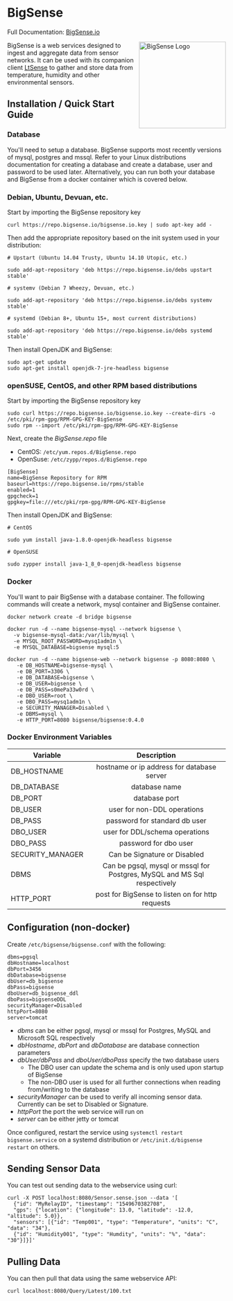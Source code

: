 # BigSense

Full Documentation: [BigSense.io](http://bigsense.io)

<img align="right" width="200px" src="http://bigsense.github.io/bigsense-logo-only-cropped.png" alt="BigSense Logo">

BigSense is a web services designed to ingest and aggregate data from sensor networks. It can be used with its companion client [LtSense](https://github.com/bigsense/ltsense) to gather and store data from temperature, humidity and other environmental sensors.

## Installation / Quick Start Guide

### Database

You'll need to setup a database. BigSense supports most recently versions of mysql, postgres and mssql. Refer to your Linux distributions documentation for creating a database and create a database, user and password to be used later. Alternatively, you can run both your database and BigSense from a docker container which is covered below.

### Debian, Ubuntu, Devuan, etc.

Start by importing the BigSense repository key

```
curl https://repo.bigsense.io/bigsense.io.key | sudo apt-key add -
```

Then add the appropriate repository based on the init system used in your distribution:

```
# Upstart (Ubuntu 14.04 Trusty, Ubuntu 14.10 Utopic, etc.)

sudo add-apt-repository 'deb https://repo.bigsense.io/debs upstart stable'

# systemv (Debian 7 Wheezy, Devuan, etc.)

sudo add-apt-repository 'deb https://repo.bigsense.io/debs systemv stable'

# systemd (Debian 8+, Ubuntu 15+, most current distributions)

sudo add-apt-repository 'deb https://repo.bigsense.io/debs systemd stable'

```

Then install OpenJDK and BigSense:

```
sudo apt-get update
sudo apt-get install openjdk-7-jre-headless bigsense
```

### openSUSE, CentOS, and other RPM based distributions

Start by importing the BigSense repository key

```
sudo curl https://repo.bigsense.io/bigsense.io.key --create-dirs -o /etc/pki/rpm-gpg/RPM-GPG-KEY-BigSense
sudo rpm --import /etc/pki/rpm-gpg/RPM-GPG-KEY-BigSense
```

Next, create the *BigSense.repo* file

* CentOS: `/etc/yum.repos.d/BigSense.repo`
* OpenSuse: `/etc/zypp/repos.d/BigSense.repo`

```
[BigSense]
name=BigSense Repository for RPM
baseurl=https://repo.bigsense.io/rpms/stable
enabled=1
gpgcheck=1
gpgkey=file:///etc/pki/rpm-gpg/RPM-GPG-KEY-BigSense
```

Then install OpenJDK and BigSense:

```
# CentOS

sudo yum install java-1.8.0-openjdk-headless bigsense

# OpenSUSE

sudo zypper install java-1_8_0-openjdk-headless bigsense

```

### Docker

You'll want to pair BigSense with a database container. The following commands will create a network, mysql container and BigSense container.

```
docker network create -d bridge bigsense

docker run -d --name bigsense-mysql --network bigsense \
  -v bigsense-mysql-data:/var/lib/mysql \
  -e MYSQL_ROOT_PASSWORD=mysq1adm1n \
  -e MYSQL_DATABASE=bigsense mysql:5

docker run -d --name bigsense-web --network bigsense -p 8080:8080 \
   -e DB_HOSTNAME=bigsense-mysql \
   -e DB_PORT=3306 \
   -e DB_DATABASE=bigsense \
   -e DB_USER=bigsense \
   -e DB_PASS=s0mePa33w0rd \
   -e DBO_USER=root \
   -e DBO_PASS=mysq1adm1n \
   -e SECURITY_MANAGER=Disabled \
   -e DBMS=mysql \
   -e HTTP_PORT=8080 bigsense/bigsense:0.4.0

```

### Docker Environment Variables

| Variable        | Description           |
| ------------- |:-------------:|
| DB_HOSTNAME | hostname or ip address for database server |
| DB_DATABASE | database name |
| DB_PORT | database port |
| DB_USER | user for non-DDL operations |
| DB_PASS | password for standard db user |
| DBO_USER | user for DDL/schema operations |
| DBO_PASS | password for dbo user |
| SECURITY_MANAGER | Can be Signature or Disabled |
| DBMS | Can be pgsql, mysql or mssql for Postgres, MySQL and MS Sql respectively |
| HTTP_PORT | post for BigSense to listen on for http requests |


## Configuration (non-docker)

Create `/etc/bigsense/bigsense.conf` with the following:

```
dbms=pgsql
dbHostname=localhost
dbPort=3456
dbDatabase=bigsense
dbUser=db_bigsense
dbPass=bigsense
dboUser=db_bigsense_ddl
dboPass=bigsenseDDL
securityManager=Disabled
httpPort=8080
server=tomcat
```

* _dbms_ can be either pgsql, mysql or mssql for Postgres, MySQL and Microsoft SQL respectively
* _dbHostname_, _dbPort_ and _dbDatabase_ are database connection parameters
* _dbUser/dbPass_ and _dboUser/dboPass_ specify the two database users
    * The DBO user can update the schema and is only used upon startup of BigSense
    * The non-DBO user is used for all further connections when reading from/writing to the database
* _securityManager_ can be used to verify all incoming sensor data. Currently can be set to Disabled or Signature.
* _httpPort_ the port the web service will run on
* _server_ can be either jetty or tomcat

Once configured, restart the service using `systemctl restart bigsense.service` on a systemd distribution or `/etc/init.d/bigsense restart` on others.

## Sending Sensor Data

You can test out sending data to the webservice using curl:

```
curl -X POST localhost:8080/Sensor.sense.json --data '[
  {"id": "MyRelayID", "timestamp": "1549670382708",
  "gps": {"location": {"longitude": 13.0, "latitude": -12.0, "altitude": 5.0}},
  "sensors": [{"id": "Temp001", "type": "Temperature", "units": "C", "data": "34"},
  {"id": "Humidity001", "type": "Humdity", "units": "%", "data": "30"}]}]'

```

## Pulling Data

You can then pull that data using the same webservice API:

`curl localhost:8080/Query/Latest/100.txt`


